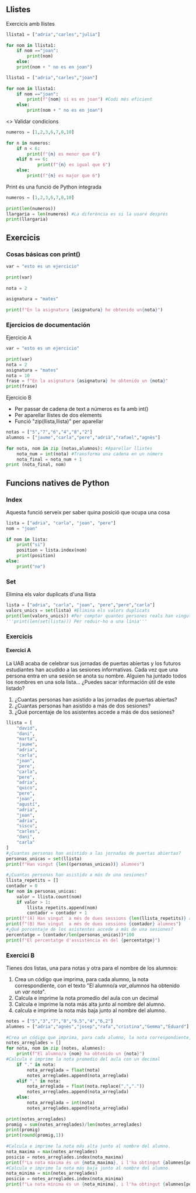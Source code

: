 ## Llistes

Exercicis amb llistes

```Python
llista1 = ["adria","carles","julia"]  
  
for nom in llista1:  
    if nom =="joan":  
        print(nom)
    else:  
    print(nom + " no es en joan")

llista1 = ["adria","carles","joan"]  
  
for nom in llista1:  
    if nom =="joan":  
        print(f"{nom} sí es en joan") #Codi més eficient
    else:  
        print(nom + " no es en joan")
```

<>
Validar condicions 
``` Python
numeros = [1,2,3,6,7,8,10]  
  
for n in numeros:  
    if n < 6:  
        print(f"{n} es menor que 6")  
    elif n == 6:  
            print(f"{n} es igual que 6")  
    else:  
        print(f"{n} es major que 6")
```

Print és una funció de Python integrada

``` Python
numeros = [1,2,3,6,7,8,10]  
  
print(len(numeros))  
llargaria = len(numeros) #La diferència es si la usaré després  
print(llargaria)
```

## Exercicis

### Cosas básicas con print()

``` Python
var = "esto es un ejercicio"  
  
print(var)  
  
nota = 2  
  
asignatura = "mates"  
  
print(f"En la asignatura {asignatura} he obtenido un{nota}")

```

### Ejercicios de documentación

Ejercicio A

```Python
var = "esto es un ejercicio"  
  
print(var)  
nota = 2  
asignatura = "mates"  
nota = 10  
frase = f"En la asignatura {asignatura} he obtenido un {nota}"  
print(frase)
```

Ejercicio B
- Per passar de cadena de text a números es fa amb int()
- Per aparellar llistes de dos elements 
- Funció "zip(llista,llista)" per aparellar

```Python
notas = ["5","7","6","4","8","2"]  
alumnos = ["jaume","carla","pere","adrià","rafael","agnès"]  
  
for nota, nom in zip (notas,alumnos): #Aparellar llistes  
    nota_num = int(nota) #Transforma una cadena en un número  
    nota_final = nota_num + 1   
print (nota_final, nom)

```

## Funcions natives de Python

### Index

Aquesta funció serveix per saber quina posició que ocupa una cosa
``` Python
lista = ["adria", "carla", "joan", "pere"]  
nom = "joan"  
  
if nom in lista:  
    print("si")  
    position = lista.index(nom)  
    print(position)  
else:  
    print("no")
```

### Set

Elimina els valor duplicats d'una llista
``` Python
lista = ["adria", "carla", "joan", "pere","pere","carla"]  
valors_unics = set(lista) #Elimina els valors duplicats  
print(len(valors_unics)) #Per comptar quantes persones reals han vingut
'''print(len(set(lista))) Per reduir-ho a una línia'''
```

### Exercicis 

#### Exercici A

La UAB acaba de celebrar sus jornadas de puertas abiertas y los futuros estudiantes han acudido a las sesiones informativas. Cada vez que una persona entra en una sesión se anota su nombre. Alguien ha juntado todos los nombres en una sola lista... ¿Puedes sacar información útil de este listado?

1.  ¿Cuantas personas han asistido a las jornadas de puertas abiertas?
2.  ¿Cuantas personas han asistido a más de dos sesiones?
3.  ¿Qué porcentaje de los asistentes accede a más de dos sesiones?

```Python
llista = [  
    "david",  
    "dani",  
    "marta",  
    "jaume",  
    "adria",  
    "carla",  
    "joan",  
    "pere",  
    "carla",  
    "pere",  
    "adria",  
    "quico",  
    "pere",  
    "joan",  
    "agustí",  
    "adria",  
    "joan",  
    "adria",  
    "siscu",  
    "carles",  
    "dani",  
    "carla"  
]  
#¿Cuantas personas han asistido a las jornadas de puertas abiertas?  
personas_unicas = set(llista)  
print(f"Han vingut {len((personas_unicas))} alumnes")  
  
#¿Cuantas personas han asistido a más de una sesiones?  
llista_repetits = []  
contador = 0  
for nom in personas_unicas:  
    valor = llista.count(nom)  
    if valor > 1:  
        llista_repetits.append(nom)  
        contador = contador + 1  
print(f"(A) Han vingut  a més de dues sessions {len(llista_repetits)} alumnes")  
print(f"(B) Han vingut  a més de dues sessions {contador} alumnes")  
#¿Qué porcentaje de los asistentes accede a más de una sesiones?  
percentatge = (contador/len(personas_unicas))*100  
print(f"El percentatge d'assistència és del {percentatge}") 
```

### Exercici B

Tienes dos listas, una para notas y otra para el nombre de los alumnos:

1.  Crea un código que imprima, para cada alumno, la nota correspondiente, con el texto "El alumno/a _var_alumnos_ ha obtenido un _var nota_".
2.  Calcula e imprime la nota promedio del aula con un decimal
3.  Calcula e imprime la nota más alta junto al nombre del alumno.
4.  calcula e imprime la nota más baja junto al nombre del alumno.

```Python
notes = ["5","3","7","8","9.5","4","6,2"]  
alumnes = ["adria","agnès","josep","rafa","cristina","Gemma","Eduard"]  
  
#Crea un código que imprima, para cada alumno, la nota correspondiente, con el texto "El alumno/a _var_alumnos_ ha obtenido un _var nota_".  
notes_arreglades = []  
for nota, nom in zip (notes, alumnes):  
    print(f"El alumno/a {nom} ha obtenido un {nota}")  
#Calcula e imprime la nota promedio del aula con un decimal  
    if "." in nota:  
        nota_arreglada = float(nota)  
        notes_arreglades.append(nota_arreglada)  
    elif "," in nota:  
        nota_arreglada = float(nota.replace(",","."))  
        notes_arreglades.append(nota_arreglada)  
    else:  
        nota_arreglada = int(nota)  
        notes_arreglades.append(nota_arreglada)  
  
print(notes_arreglades)  
promig = sum(notes_arreglades)/len(notes_arreglades)  
print(promig)  
print(round(promig,1))  
  
#Calcula e imprime la nota más alta junto al nombre del alumno.  
nota_maxima = max(notes_arreglades)  
posicio = notes_arreglades.index(nota_maxima)  
print(f"La nota máxima és un {nota_maxima}, i l'ha obtingut {alumnes[posicio]}")  
#Calcula e imprime la nota más baja junto al nombre del alumno.  
nota_minima = min(notes_arreglades)  
posicio = notes_arreglades.index(nota_minima)  
print(f"La nota mínima és un {nota_minima}, i l'ha obtingut {alumnes[posicio]}")
```


